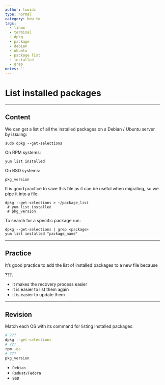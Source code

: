 ```yaml
---
author: tuwidc
type: normal
category: how to
tags:
  - linux
  - terminal
  - dpkg
  - package
  - debian
  - ubuntu
  - package list
  - installed
  - grep
notes: ''
---
```


# List installed packages


---

## Content

We can get a list of all the installed packages on a Debian / Ubuntu server by issuing:

```plain-text
sudo dpkg --get-selections
```

On RPM systems:

```plain-text
yum list installed
```

On BSD systems:

```plain-text
pkg_version
```

It is good practice to save this file as it can be useful when migrating, so we pipe it into a file:

```plain-text
dpkg --get-selections > ~/package_list
 # yum list installed
 # pkg_version
```

To search for a specific package run:

```plain-text
dpkg --get-selections | grep <package>
yum list installed "package_name"
```


---

## Practice

It’s good practice to add the list of installed packages to a new file because 

???.

- it makes the recovery process easier
- it is easier to list them again
- it is easier to update them


---

## Revision

Match each OS with its command for listing installed packages:

```bash
# ???
dpkg --get-selections
# ???
rpm -qa 
# ???
pkg_version 
```

- `Debian`
- `RedHat/Fedora`
- `BSD`
 
